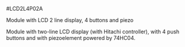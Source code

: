 <!--- PrjInfo ---> <!--- Please remove this line after manually editing --->
<!--- 00a56be08b96043df9e37d6aff7b6990 --->
<!--- Created:20170111-16:38: ---> 
<!--- Author:Mlab: ---> 
<!--- AuthorEmail:mlab@mlab.cz: ---> 
<!--- Tags:imported: ---> 
<!--- Ust:http://www.ust.cz/shop/product_info.php?cPath=22_26&products_id=38: ---> 
<!--- Name:LCD2L4P02A: --->
#LCD2L4P02A 
<!--- LongName --->
Module with LCD 2 line display, 4 buttons and piezo
<!--- ELongName ---> 

<!--- Lead --->
Module with two-line LCD display (with Hitachi controller),
  with 4 push buttons and with piezoelement powered by 74HC04.
<!--- ELead ---> 


​
​
<!--- Description --->
<!--- EDescription --->
<!--- Content --->
<!--- EContent --->
            